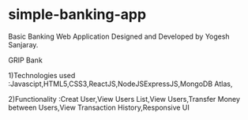 # simple-banking-app
Basic Banking Web Application Designed and Developed by Yogesh Sanjaray.

GRIP Bank

1)Technologies used :Javascipt,HTML5,CSS3,ReactJS,NodeJSExpressJS,MongoDB Atlas,
    
2)Functionality :Creat User,View Users List,View Users,Transfer Money between Users,View Transaction History,Responsive UI
